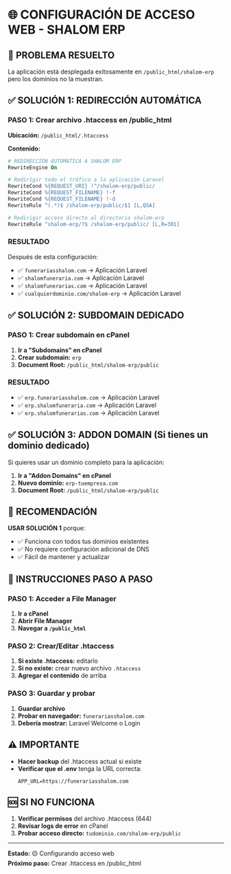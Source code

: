 # 🌐 CONFIGURACIÓN DE ACCESO WEB - SHALOM ERP

## 🎯 PROBLEMA RESUELTO

La aplicación está desplegada exitosamente en `/public_html/shalom-erp` pero los dominios no la muestran.

## ✅ SOLUCIÓN 1: REDIRECCIÓN AUTOMÁTICA

### PASO 1: Crear archivo .htaccess en /public_html

**Ubicación:** `/public_html/.htaccess`

**Contenido:**

```apache
# REDIRECCIÓN AUTOMÁTICA A SHALOM ERP
RewriteEngine On

# Redirigir todo el tráfico a la aplicación Laravel
RewriteCond %{REQUEST_URI} !^/shalom-erp/public/
RewriteCond %{REQUEST_FILENAME} !-f
RewriteCond %{REQUEST_FILENAME} !-d
RewriteRule ^(.*)$ /shalom-erp/public/$1 [L,QSA]

# Redirigir acceso directo al directorio shalom-erp
RewriteRule ^shalom-erp/?$ /shalom-erp/public/ [L,R=301]
```

### RESULTADO

Después de esta configuración:

-   ✅ `funerariasshalom.com` → Aplicación Laravel
-   ✅ `shalomfuneraria.com` → Aplicación Laravel
-   ✅ `shalomfunerarias.com` → Aplicación Laravel
-   ✅ `cualquierdominio.com/shalom-erp` → Aplicación Laravel

## ✅ SOLUCIÓN 2: SUBDOMAIN DEDICADO

### PASO 1: Crear subdomain en cPanel

1. **Ir a "Subdomains" en cPanel**
2. **Crear subdomain:** `erp`
3. **Document Root:** `/public_html/shalom-erp/public`

### RESULTADO

-   ✅ `erp.funerariasshalom.com` → Aplicación Laravel
-   ✅ `erp.shalomfuneraria.com` → Aplicación Laravel
-   ✅ `erp.shalomfunerarias.com` → Aplicación Laravel

## ✅ SOLUCIÓN 3: ADDON DOMAIN (Si tienes un dominio dedicado)

Si quieres usar un dominio completo para la aplicación:

1. **Ir a "Addon Domains" en cPanel**
2. **Nuevo dominio:** `erp-tuempresa.com`
3. **Document Root:** `/public_html/shalom-erp/public`

## 🎯 RECOMENDACIÓN

**USAR SOLUCIÓN 1** porque:

-   ✅ Funciona con todos tus dominios existentes
-   ✅ No requiere configuración adicional de DNS
-   ✅ Fácil de mantener y actualizar

## 📝 INSTRUCCIONES PASO A PASO

### PASO 1: Acceder a File Manager

1. **Ir a cPanel**
2. **Abrir File Manager**
3. **Navegar a `/public_html`**

### PASO 2: Crear/Editar .htaccess

1. **Si existe .htaccess:** editarlo
2. **Si no existe:** crear nuevo archivo `.htaccess`
3. **Agregar el contenido** de arriba

### PASO 3: Guardar y probar

1. **Guardar archivo**
2. **Probar en navegador:** `funerariasshalom.com`
3. **Debería mostrar:** Laravel Welcome o Login

## ⚠️ IMPORTANTE

-   **Hacer backup** del .htaccess actual si existe
-   **Verificar que el .env** tenga la URL correcta:
    ```
    APP_URL=https://funerariasshalom.com
    ```

## 🆘 SI NO FUNCIONA

1. **Verificar permisos** del archivo .htaccess (644)
2. **Revisar logs de error** en cPanel
3. **Probar acceso directo:** `tudominio.com/shalom-erp/public`

---

**Estado:** 🟡 Configurando acceso web  
**Próximo paso:** Crear .htaccess en /public_html
